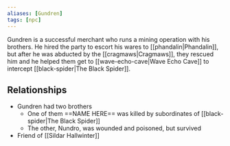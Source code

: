 ```yaml
---
aliases: [Gundren]
tags: [npc]
---
```

Gundren is a successful merchant who runs a mining operation with his brothers. He hired the party to escort his wares to [[phandalin|Phandalin]], but after he was abducted by the [[cragmaws|Cragmaws]], they rescued him and he helped them get to [[wave-echo-cave|Wave Echo Cave]] to intercept [[black-spider|The Black Spider]].

## Relationships
- Gundren had two brothers
	- One of them ==NAME HERE== was killed by subordinates of [[black-spider|The Black Spider]]
	- The other, Nundro, was wounded and poisoned, but survived
- Friend of [[Sildar Hallwinter]]